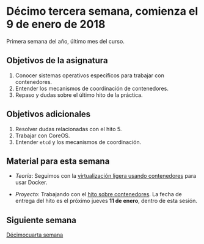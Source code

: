 # Décimo tercera semana, comienza el 9 de enero de 2018

Primera semana del año, último mes del curso.

## Objetivos de la asignatura

1. Conocer sistemas operativos específicos para trabajar con contenedores.
2. Entender los mecanismos de coordinación de contenedores.
3. Repaso y dudas sobre el último hito de la práctica.

## Objetivos adicionales

1. Resolver dudas relacionadas con el hito 5. 
1. Trabajar con CoreOS.
2. Entender `etcd` y los mecanismos de coordinación. 

## Material para esta semana

* *Teoría*: Seguimos con
  la
  [virtualización ligera usando contenedores](http://jj.github.io/CC/documentos/temas/Contenedores) para
  usar Docker.

* *Proyecto*: Trabajando con
  el
  [hito sobre contenedores](http://jj.github.io/CC/documentos/proyecto/5.Docker). La
  fecha de entrega del hito es el próximo jueves **11 de enero**,
  dentro de esta sesión.
  
## Siguiente semana

[Décimocuarta semana](14-semana.md)
